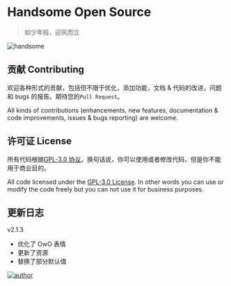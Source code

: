 # Handsome Open Source

> 如少年般，迎风而立

![handsome](https://ww4.sinaimg.cn/large/a15b4afegy1fdwvucupnwj20rs0hwq6v)

## 贡献 Contributing

欢迎各种形式的贡献，包括但不限于优化，添加功能，文档 & 代码的改进，问题和 bugs 的报告。期待您的`Pull Request`。

All kinds of contributions (enhancements, new features, documentation & code improvements, issues & bugs reporting) are welcome.

## 许可证 License

所有代码根据[GPL-3.0 协议](https://github.com/ihewro/typecho-theme-handsome/blob/master/LICENSE)。换句话说，你可以使用或者修改代码，但是你不能用于商业目的。

All code licensed under the [GPL-3.0 License](https://github.com/ihewro/typecho-theme-handsome/blob/master/LICENSE). In other words you can use or modify the code freely but you can not use it for business purposes.

## 更新日志

v2.1.3

- 优化了 OwO 表情
- 更新了资源
- 替换了部分默认值

[![author](https://img.shields.io/badge/author-Hewro-blue.svg?style=flat-square)](https://www.ihewro.com/)
